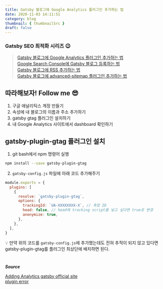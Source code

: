 ```yaml
---
title: Gatsby 블로그에 Google Analytics 플러그인 추가하는 법
date: 2020-11-03 14:11:51
category: blog
thumbnail: { thumbnailSrc }
draft: false
---
```

### Gatsby  SEO 최적화 시리즈 😉  
> [Gatsby 블로그에 Google Analytics 플러그인 추가하는 법](https://janeljs.github.io/blog/google-analytics/)    
[Google Search Console에 Gatsby 블로그 등록하는 법](https://janeljs.github.io/blog/google-search-console/)   
[Gatsby 블로그에 RSS 추가하는 법](https://janeljs.github.io/blog/rss/)     
[Gatsby 블로그에 advanced-sitemap 플러그인 추가하는 법](https://janeljs.github.io/blog/gatsby-advanced/)    


## 따라해보자! Follow me 😎

1. 구글 애널리틱스 계정 만들기
2. 속성에 내 블로그의 이름과 주소 추가하기
3. gatsby gtag 플러그인 설치하기
4. 내 Google Analytics 사이트에서 dashboard 확인하기 

## gatsby-plugin-gtag 플러그인 설치
1. git bash에서 npm 명령어 실행 

```bash
npm install --save gatsby-plugin-gtag
```
2. `gatsby-config.js` 파일에 아래 코드 추가해주기 

```js
module.exports = {
  plugins: [
    {
      resolve: `gatsby-plugin-gtag`,
      options: {
        trackingId: `UA-XXXXXXXX-X`, // 측정 ID
        head: false, // head에 tracking script를 넣고 싶다면 true로 변경 
        anonymize: true,
      },
    },
  ],
}
```
💡 만약 위의 코드를 `gatsby-config.js`에 추가했는데도 전혀 추적이 되지 않고 있다면 gatsby-plugin-gtag를 플러그인 최상단에 배치하면 된다.

#

***Source***

[Adding Analytics gatsby official site](https://www.gatsbyjs.com/docs/adding-analytics/)  
[plugin error](https://github.com/gatsbyjs/gatsby/issues/12967)